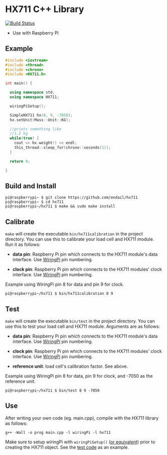 # HX711 C++ Library

[![Build Status](https://travis-ci.com/endail/hx711.svg?branch=master)](https://travis-ci.com/endail/hx711)

- Use with Raspberry Pi

## Example

```cpp
#include <iostream>
#include <thread>
#include <chrono>
#include <HX711.h>

int main() {

  using namespace std;
  using namespace HX711;

  wiringPiSetup();

  SimpleHX711 hx(8, 9, -7050);
  hx.setUnit(Mass::Unit::KG);

  //prints something like
  //1.2 kg
  while(true) {
    cout << hx.weight() << endl;
    this_thread::sleep_for(chrono::seconds(1));
  }

  return 0;

}
```

## Build and Install

```shell
pi@raspberrypi~ $ git clone https://github.com/endail/hx711
pi@raspberrypi~ $ cd hx711
pi@raspberrypi~/hx711 $ make && sudo make install
```

## Calibrate

`make` will create the executable `bin/hx711calibration` in the project directory. You can use this to calibrate your load cell and HX711 module. Run it as follows:

- **data pin**: Raspberry Pi pin which connects to the HX711 module's data interface. Use [WiringPi](https://pinout.xyz/pinout/wiringpi) pin numbering.

- **clock pin**: Raspberry Pi pin which connects to the HX711 modules' clock interface. Use [WiringPi](https://pinout.xyz/pinout/wiringpi) pin numbering.

Example using WiringPi pin 8 for data and pin 9 for clock.

```shell
pi@raspberrypi~/hx711 $ bin/hx711calibration 8 9
```

## Test

`make` will create the executable `bin/test` in the project directory. You can use this to test your load cell and HX711 module. Arguments are as follows:

- **data pin**: Raspberry Pi pin which connects to the HX711 module's data interface. Use [WiringPi](https://pinout.xyz/pinout/wiringpi) pin numbering.

- **clock pin**: Raspberry Pi pin which connects to the HX711 modules' clock interface. Use [WiringPi](https://pinout.xyz/pinout/wiringpi) pin numbering.

- **reference unit**: load cell's calibration factor. See above.

Example using WiringPi pin 8 for data, pin 9 for clock, and -7050 as the reference unit.

```shell
pi@raspberrypi~/hx711 $ bin/test 8 9 -7050
```

## Use

After writing your own code (eg. main.cpp), compile with the HX711 library as follows:

```shell
g++ -Wall -o prog main.cpp -l wiringPi -l hx711
```

Make sure to setup wiringPi with `wiringPiSetup()` ([or equivalent](http://wiringpi.com/reference/setup/)) prior to creating the HX711 object. See the [test code](https://github.com/endail/hx711/blob/master/src/test.cpp#L45) as an example.
